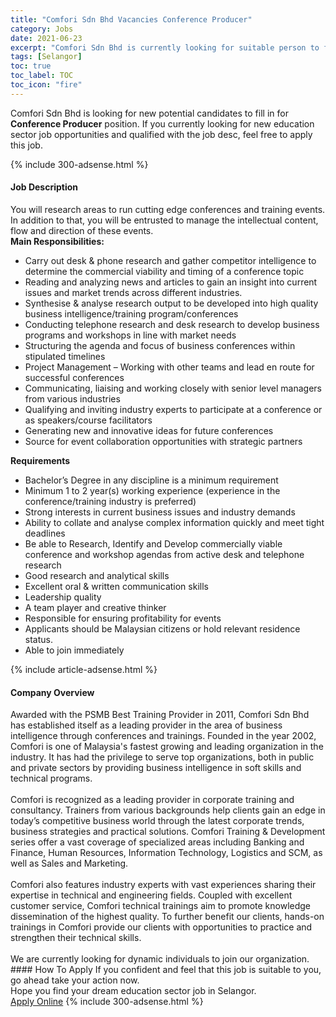 ```yaml
---
title: "Comfori Sdn Bhd Vacancies Conference Producer" 
category: Jobs 
date: 2021-06-23 
excerpt: "Comfori Sdn Bhd is currently looking for suitable person to fill in the Conference Producer which positioned at Selangor" 
tags: [Selangor] 
toc: true 
toc_label: TOC 
toc_icon: "fire" 
--- 
```


<p>Comfori Sdn Bhd is looking for new potential candidates to fill in for <b>Conference Producer</b> position. If you currently looking for new education sector job opportunities and qualified with the job desc, feel free to apply this job.
</p>{% include 300-adsense.html %} 
<div><div><h4>Job Description</h4></div><div><div><span><div><div>You will research areas to run cutting edge conferences and training events. In addition to that, you will be entrusted to manage the intellectual content, flow and direction of these events.<div><strong>Main Responsibilities:</strong></div><ul><li>Carry out desk &amp; phone research and gather competitor intelligence to determine the commercial viability and timing of a conference topic</li><li>Reading and analyzing news and articles to gain an insight into current issues and market trends across different industries.</li><li>Synthesise &amp; analyse research output to be developed into high quality business intelligence/training program/conferences</li><li>Conducting telephone research and desk research to develop business programs and workshops in line with market needs</li><li>Structuring the agenda and focus of business conferences within stipulated timelines</li><li>Project Management &#8211; Working with other teams and lead en route for&#160; successful conferences</li><li>Communicating, liaising and working closely with senior level managers from various industries</li><li>Qualifying and inviting industry experts to participate at a conference or as speakers/course facilitators</li><li>Generating new and innovative ideas for future conferences</li><li>Source for event collaboration opportunities with strategic partners</li></ul><div><strong>Requirements</strong></div><ul><li>Bachelor&#8217;s Degree in any discipline is a minimum requirement</li><li>Minimum 1 to 2 year(s) working experience (experience in the conference/training industry is preferred)</li><li>Strong interests in current business issues and industry demands</li><li>Ability to collate and analyse complex information quickly and meet tight deadlines</li><li>Be able to Research, Identify and Develop commercially viable conference and workshop agendas from active desk and telephone research</li><li>Good research and analytical skills</li><li>Excellent oral &amp; written communication skills</li><li>Leadership quality</li><li>A team player and creative thinker</li><li>Responsible for ensuring profitability for events</li><li>Applicants should be Malaysian citizens or hold relevant residence status.</li><li>Able to join immediately</li></ul></div></div></span></div></div></div> 
{% include article-adsense.html %} 
<div><div><h4>Company Overview</h4></div><div><div><span><div><div>
	Awarded with the PSMB Best Training Provider in 2011, Comfori Sdn Bhd has established itself as a leading provider in the area of business intelligence through conferences and trainings. Founded in the year 2002, Comfori is one of Malaysia's fastest growing and leading organization in the industry. It has had the privilege to serve top organizations, both in public and private sectors by providing business intelligence in soft skills and technical programs.</div>
<div>
<br>
	Comfori is recognized as a leading provider in corporate training and consultancy. Trainers from various backgrounds help clients gain an edge in today&#8217;s competitive business world through the latest corporate trends, business strategies and practical solutions. Comfori Training &amp; Development series offer a vast coverage of specialized areas including Banking and Finance, Human Resources, Information Technology, Logistics and SCM, as well as Sales and Marketing.</div>
<div>
<br>
	Comfori also features industry experts with vast experiences sharing their expertise in technical and engineering fields. Coupled with excellent customer service, Comfori technical trainings aim to promote knowledge dissemination of the highest quality. To further benefit our clients, hands-on trainings in Comfori provide our clients with opportunities to practice and strengthen their technical skills.</div>
<div>
<br>
	We are currently looking for dynamic individuals to join our organization.</div></div></span></div></div></div> 
#### How To Apply 
If you confident and feel that this job is suitable to you, go ahead take your action now. <br/> 
Hope you find your dream education sector job in Selangor. <br/> 
<a href="https://www.jobstreet.com.my/en/job/conference-producer-4597789?jobId=jobstreet-my-job-4597789" class="btn btn--info" target="_blank" rel="nofollow noopenner">Apply Online</a> 
{% include 300-adsense.html %} 
